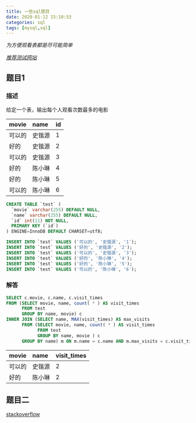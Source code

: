 ```yaml
---
title: 一些sql题目
date: 2020-01-12 15:10:53
categories: sql
tags: [mysql,sql]
---
```


*为方便观看表都是尽可能简单*

*[推荐测试网站](http://sqlfiddle.com/)*

## 题目1

### 描述

给定一个表，输出每个人观看次数最多的电影

| movie  | name   | id   |
| :----- | :----- | :--- |
| 可以的 | 史锴源 | 1    |
| 好的   | 史锴源 | 2    |
| 可以的 | 史锴源 | 3    |
| 好的   | 陈小琳 | 4    |
| 好的   | 陈小琳 | 5    |
| 可以的 | 陈小琳 | 6    |


```sql
CREATE TABLE `test` (
  `movie` varchar(255) DEFAULT NULL,
  `name` varchar(255) DEFAULT NULL,
  `id` int(11) NOT NULL,
  PRIMARY KEY (`id`)
) ENGINE=InnoDB DEFAULT CHARSET=utf8;

INSERT INTO `test` VALUES ('可以的', '史锴源', '1');
INSERT INTO `test` VALUES ('好的', '史锴源', '2');
INSERT INTO `test` VALUES ('可以的', '史锴源', '3');
INSERT INTO `test` VALUES ('好的', '陈小琳', '4');
INSERT INTO `test` VALUES ('好的', '陈小琳', '5');
INSERT INTO `test` VALUES ('可以的', '陈小琳', '6');
```

### 解答

```sql
SELECT c.movie, c.name, c.visit_times 
FROM (SELECT movie, name, count( * ) AS visit_times 
      FROM test 
      GROUP BY name, movie) c
INNER JOIN (SELECT name, MAX(visit_times) AS max_visits
      FROM (SELECT movie, name, count( * ) AS visit_times 
            FROM test 
            GROUP BY name, movie ) c
      GROUP BY name) m ON m.name = c.name AND m.max_visits = c.visit_times
```

| movie  | name   | visit_times |
| :----- | :----- | :---------- |
| 可以的 | 史锴源 | 2           |
| 好的   | 陈小琳 | 2           |

## 题目二
[stackoverflow](https://stackoverflow.com/questions/12113699/get-top-n-records-for-each-group-of-grouped-results)

